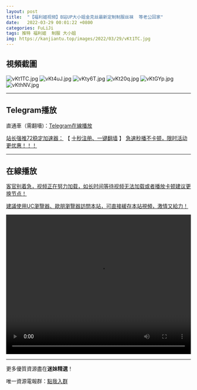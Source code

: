 ```yaml
---
layout: post
title:  "【福利姬视频】B站UP大小姐金克丝最新定制制服丝袜  等老公回家"
date:   2022-03-29 00:01:22 +0800
categories: FuLiJi
tags: 推特 福利姬  制服 大小姐
img: https://kanjiantu.top/images/2022/03/29/vKt1TC.jpg
---
```



## 視頻截圖

![vKt1TC.jpg](https://kanjiantu.top/images/2022/03/29/vKt1TC.jpg)
![vKt4uJ.jpg](https://kanjiantu.top/images/2022/03/29/vKt4uJ.jpg)
![vKty6T.jpg](https://kanjiantu.top/images/2022/03/29/vKty6T.jpg)
![vKt20q.jpg](https://kanjiantu.top/images/2022/03/29/vKt20q.jpg)
![vKtGYp.jpg](https://kanjiantu.top/images/2022/03/29/vKtGYp.jpg)
![vKthNV.jpg](https://kanjiantu.top/images/2022/03/29/vKthNV.jpg)

* * *
## Telegram播放

直通車（需翻墻)：[Telegram在線播放](https://t.me/mimeijingxuan/127)

<u>站长强推72稳定加速器：</u> 【 [十秒注册、一键翻墙](https://www.mimei.blog/skip/vpn.html) 】
<u>  急速秒播不卡顿，限时活动更优惠！！！</u>
* * *
## 在線播放
<u>客官别着急，视频正在努力加载，如长时间等待视频无法加载或者播放卡顿建议更换节点！</u>

<u>建議使用UC瀏覽器、歐朋瀏覽器訪問本站，可直接緩存本站視頻，激情又給力！</u>
<center><video src="https://cdn.publer.io/uploads/videos/62472873db279736bfa811e7/2b4e496f8caded1f6971413915077a29.mp4" width="100%" height="380px" controls="controls"></video></center>


* * *
更多優質資源盡在**迷妹精選**！

唯一資源電報群：[點我入群](https://t.me/mimeijingxuan)


